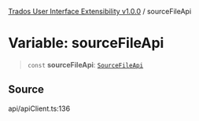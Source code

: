 [Trados User Interface Extensibility v1.0.0](../wiki/globals) / sourceFileApi

# Variable: sourceFileApi

> `const` **sourceFileApi**: [`SourceFileApi`](../wiki/Class.SourceFileApi)

## Source

api/apiClient.ts:136
